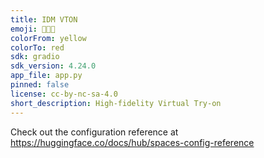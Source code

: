 ```yaml
---
title: IDM VTON
emoji: 👕👔👚
colorFrom: yellow
colorTo: red
sdk: gradio
sdk_version: 4.24.0
app_file: app.py
pinned: false
license: cc-by-nc-sa-4.0
short_description: High-fidelity Virtual Try-on
---
```


Check out the configuration reference at https://huggingface.co/docs/hub/spaces-config-reference